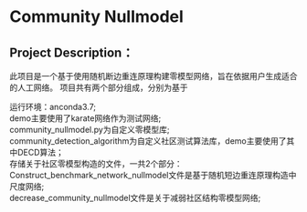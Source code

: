 # **Community Nullmodel**  
## Project Description：
此项目是一个基于使用随机断边重连原理构建零模型网络，旨在依据用户生成适合的人工网络。
项目共有两个部分组成，分别为基于

运行环境：anconda3.7;  
demo主要使用了karate网络作为测试网络;  
community_nullmodel.py为自定义零模型库;  
community_detection_algorithm为自定义社区测试算法库，demo主要使用了其中DECD算法；  
存储关于社区零模型构造的文件，一共2个部分：  
Construct_benchmark_network_nullmodel文件是基于随机短边重连原理构造中尺度网络;  
decrease_community_nullmodel文件是关于减弱社区结构零模型网络;  





